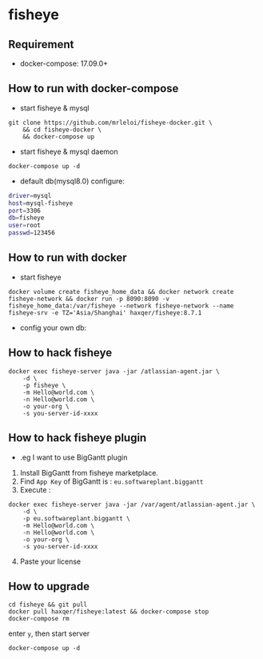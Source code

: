 # fisheye

## Requirement
- docker-compose: 17.09.0+

## How to run with docker-compose

- start fisheye & mysql

```
git clone https://github.com/mrleloi/fisheye-docker.git \
    && cd fisheye-docker \
    && docker-compose up
```

- start fisheye & mysql daemon

```
docker-compose up -d
```

- default db(mysql8.0) configure:

```bash
driver=mysql
host=mysql-fisheye
port=3306
db=fisheye
user=root
passwd=123456
```

## How to run with docker

- start fisheye

```
docker volume create fisheye_home_data && docker network create fisheye-network && docker run -p 8090:8090 -v fisheye_home_data:/var/fisheye --network fisheye-network --name fisheye-srv -e TZ='Asia/Shanghai' haxqer/fisheye:8.7.1
```

- config your own db:


## How to hack fisheye

```
docker exec fisheye-server java -jar /atlassian-agent.jar \
    -d \
    -p fisheye \
    -m Hello@world.com \
    -n Hello@world.com \
    -o your-org \
    -s you-server-id-xxxx
```

## How to hack fisheye plugin

- .eg I want to use BigGantt plugin
1. Install BigGantt from fisheye marketplace.
2. Find `App Key` of BigGantt is : `eu.softwareplant.biggantt`
3. Execute :

```
docker exec fisheye-server java -jar /var/agent/atlassian-agent.jar \
    -d \
    -p eu.softwareplant.biggantt \
    -m Hello@world.com \
    -n Hello@world.com \
    -o your-org \
    -s you-server-id-xxxx
```

4. Paste your license


## How to upgrade

```shell
cd fisheye && git pull
docker pull haxqer/fisheye:latest && docker-compose stop
docker-compose rm
```

enter `y`, then start server

```shell
docker-compose up -d
```

